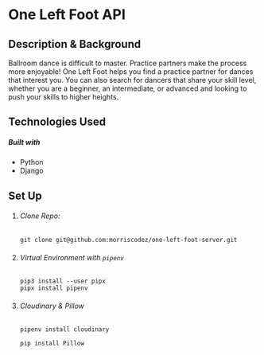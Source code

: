 # One Left Foot API

## Description & Background

Ballroom dance is difficult to master. Practice partners make the process more enjoyable! One Left Foot helps you find a practice partner for dances that interest you. You can also search for dancers that share your skill level, whether you are a beginner, an intermediate, or advanced and looking to push your skills to higher heights.

## Technologies Used

##### Built with

- Python
- Django

## Set Up

1. ###### Clone Repo:
   ```git clone git@github.com:morriscodez/one-left-foot-server.git```

2. ###### Virtual Environment with ```pipenv```
 
   ```
   pip3 install --user pipx
   pipx install pipenv
   ```
3. ###### Cloudinary & Pillow
   ``` 
   pipenv install cloudinary
   ```
   ```
   pip install Pillow
   ```


